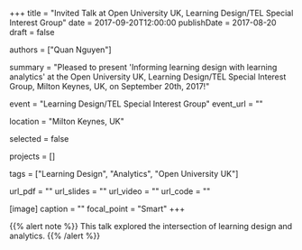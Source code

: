 +++
title = "Invited Talk at Open University UK, Learning Design/TEL Special Interest Group"
date = 2017-09-20T12:00:00
publishDate = 2017-08-20
draft = false

authors = ["Quan Nguyen"]

summary = "Pleased to present 'Informing learning design with learning analytics' at the Open University UK, Learning Design/TEL Special Interest Group, Milton Keynes, UK, on September 20th, 2017!"


event = "Learning Design/TEL Special Interest Group"
event_url = ""

location = "Milton Keynes, UK"

selected = false

projects = []

tags = ["Learning Design", "Analytics", "Open University UK"]

url_pdf = ""
url_slides = ""
url_video = ""
url_code = ""

[image]
  caption = ""
  focal_point = "Smart"
+++

{{% alert note %}}
This talk explored the intersection of learning design and analytics.
{{% /alert %}}
